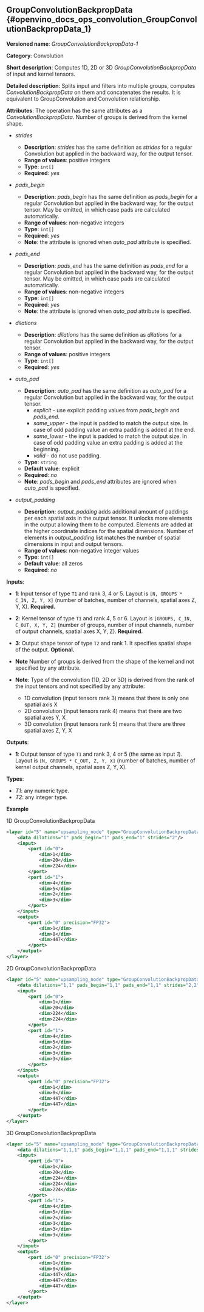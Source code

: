 ## GroupConvolutionBackpropData<a name="GroupConvolutionBackpropData"></a> {#openvino_docs_ops_convolution_GroupConvolutionBackpropData_1}

**Versioned name**: *GroupConvolutionBackpropData-1*

**Category**: Convolution

**Short description**: Computes 1D, 2D or 3D *GroupConvolutionBackpropData* of input and kernel tensors.

**Detailed description**: Splits input and filters into multiple groups, computes *ConvolutionBackpropData* on them and concatenates the results. It is equivalent to GroupConvolution and Convolution relationship.

**Attributes**: The operation has the same attributes as a *ConvolutionBackpropData*. Number of groups is derived from the kernel shape.

* *strides*

  * **Description**: *strides* has the same definition as *strides* for a regular Convolution but applied in the backward way, for the output tensor.
  * **Range of values**: positive integers
  * **Type**: `int[]`
  * **Required**: *yes*

* *pads_begin*

  * **Description**: *pads_begin* has the same definition as *pads_begin* for a regular Convolution but applied in the backward way, for the output tensor. May be omitted, in which case pads are calculated automatically.
  * **Range of values**: non-negative integers
  * **Type**: `int[]`
  * **Required**: *yes*
  * **Note**: the attribute is ignored when *auto_pad* attribute is specified.

* *pads_end*

  * **Description**: *pads_end* has the same definition as *pads_end* for a regular Convolution but applied in the backward way, for the output tensor. May be omitted, in which case pads are calculated automatically.
  * **Range of values**: non-negative integers
  * **Type**: `int[]`
  * **Required**: *yes*
  * **Note**: the attribute is ignored when *auto_pad* attribute is specified.

* *dilations*

  * **Description**: *dilations* has the same definition as *dilations* for a regular Convolution but applied in the backward way, for the output tensor.
  * **Range of values**: positive integers
  * **Type**: `int[]`
  * **Required**: *yes*

* *auto_pad*

  * **Description**: *auto_pad* has the same definition as *auto_pad* for a regular Convolution but applied in the backward way, for the output tensor.
    * *explicit* - use explicit padding values from *pads_begin* and *pads_end*.
    * *same_upper* - the input is padded to match the output size. In case of odd padding value an extra padding is added at the end.
    * *same_lower* - the input is padded to match the output size. In case of odd padding value an extra padding is added at the beginning.
    * *valid* - do not use padding.
  * **Type**: `string`
  * **Default value**: explicit
  * **Required**: *no*
  * **Note**: *pads_begin* and *pads_end* attributes are ignored when *auto_pad* is specified.

* *output_padding*

  * **Description**: *output_padding* adds additional amount of paddings per each spatial axis in the output tensor. It unlocks more elements in the output allowing them to be computed. Elements are added at the higher coordinate indices for the spatial dimensions. Number of elements in *output_padding* list matches the number of spatial dimensions in input and output tensors.
  * **Range of values**: non-negative integer values
  * **Type**: `int[]`
  * **Default value**: all zeros
  * **Required**: *no*

**Inputs**:

*   **1**: Input tensor of type `T1` and rank 3, 4 or 5. Layout is `[N, GROUPS * C_IN, Z, Y, X]` (number of batches, number of channels, spatial axes Z, Y, X). **Required.**

*   **2**: Kernel tensor of type `T1` and rank 4, 5 or 6. Layout is `[GROUPS, C_IN, C_OUT, X, Y, Z]` (number of groups, number of input channels, number of output channels, spatial axes X, Y, Z). **Required.**

*   **3**: Output shape tensor of type `T2` and rank 1. It specifies spatial shape of the output. **Optional.**
*   **Note** Number of groups is derived from the shape of the kernel and not specified by any attribute.
*   **Note**: Type of the convolution (1D, 2D or 3D) is derived from the rank of the input tensors and not specified by any attribute:
      * 1D convolution (input tensors rank 3) means that there is only one spatial axis X
      * 2D convolution (input tensors rank 4) means that there are two spatial axes Y, X
      * 3D convolution (input tensors rank 5) means that there are three spatial axes Z, Y, X

**Outputs**:

*   **1**: Output tensor of type `T1` and rank 3, 4 or 5 (the same as input *1*). Layout is `[N, GROUPS * C_OUT, Z, Y, X]` (number of batches, number of kernel output channels, spatial axes Z, Y, X).

**Types**:

* *T1*: any numeric type.
* *T2*: any integer type.

**Example**

1D GroupConvolutionBackpropData
```xml
<layer id="5" name="upsampling_node" type="GroupConvolutionBackpropData">
    <data dilations="1" pads_begin="1" pads_end="1" strides="2"/>
    <input>
        <port id="0">
            <dim>1</dim>
            <dim>20</dim>
            <dim>224</dim>
        </port>
        <port id="1">
            <dim>4</dim>
            <dim>5</dim>
            <dim>2</dim>
            <dim>3</dim>
        </port>
    </input>
    <output>
        <port id="0" precision="FP32">
            <dim>1</dim>
            <dim>8</dim>
            <dim>447</dim>
        </port>
    </output>
</layer>
```

2D GroupConvolutionBackpropData
```xml
<layer id="5" name="upsampling_node" type="GroupConvolutionBackpropData">
    <data dilations="1,1" pads_begin="1,1" pads_end="1,1" strides="2,2"/>
    <input>
        <port id="0">
            <dim>1</dim>
            <dim>20</dim>
            <dim>224</dim>
            <dim>224</dim>
        </port>
        <port id="1">
            <dim>4</dim>
            <dim>5</dim>
            <dim>2</dim>
            <dim>3</dim>
            <dim>3</dim>
        </port>
    </input>
    <output>
        <port id="0" precision="FP32">
            <dim>1</dim>
            <dim>8</dim>
            <dim>447</dim>
            <dim>447</dim>
        </port>
    </output>
</layer>
```

3D GroupConvolutionBackpropData
```xml
<layer id="5" name="upsampling_node" type="GroupConvolutionBackpropData">
    <data dilations="1,1,1" pads_begin="1,1,1" pads_end="1,1,1" strides="2,2,2"/>
    <input>
        <port id="0">
            <dim>1</dim>
            <dim>20</dim>
            <dim>224</dim>
            <dim>224</dim>
            <dim>224</dim>
        </port>
        <port id="1">
            <dim>4</dim>
            <dim>5</dim>
            <dim>2</dim>
            <dim>3</dim>
            <dim>3</dim>
            <dim>3</dim>
        </port>
    </input>
    <output>
        <port id="0" precision="FP32">
            <dim>1</dim>
            <dim>8</dim>
            <dim>447</dim>
            <dim>447</dim>
            <dim>447</dim>
        </port>
    </output>
</layer>
```
